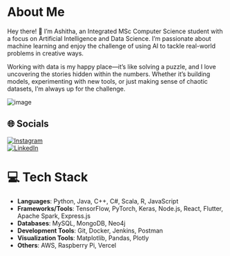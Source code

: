 # About Me  
Hey there! 👋 I’m Ashitha, an Integrated MSc Computer Science student with a focus on Artificial Intelligence and Data Science. I’m passionate about machine learning and enjoy the challenge of using AI to tackle real-world problems in creative ways.

Working with data is my happy place—it’s like solving a puzzle, and I love uncovering the stories hidden within the numbers. Whether it’s building models, experimenting with new tools, or just making sense of chaotic datasets, I’m always up for the challenge. 

![image](https://github.com/user-attachments/assets/2b1f922d-d9f0-4e7b-9354-f5afc4043e4d)


## 🌐 Socials  
[![Instagram](https://img.shields.io/badge/Instagram-%23E4405F.svg?logo=Instagram&logoColor=white)](https://instagram.com/__ash_itha__?igshid=MzMyNGUyNmU2YQ==)  
[![LinkedIn](https://img.shields.io/badge/LinkedIn-%230077B5.svg?logo=linkedin&logoColor=white)](https://www.linkedin.com/in/ashitha-pallath-6bb942258)

# 💻 Tech Stack  
- **Languages**: Python, Java, C++, C#, Scala, R, JavaScript  
- **Frameworks/Tools**: TensorFlow, PyTorch, Keras, Node.js, React, Flutter, Apache Spark, Express.js  
- **Databases**: MySQL, MongoDB, Neo4j  
- **Development Tools**: Git, Docker, Jenkins, Postman  
- **Visualization Tools**: Matplotlib, Pandas, Plotly  
- **Others**: AWS, Raspberry Pi, Vercel  


